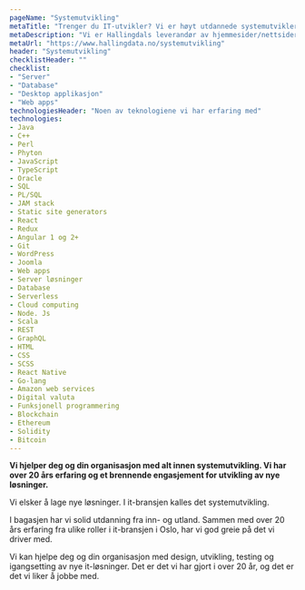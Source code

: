 ```yaml
---
pageName: "Systemutvikling"
metaTitle: "Trenger du IT-utvikler? Vi er høyt utdannede systemutviklere"
metaDescription: "Vi er Hallingdals leverandør av hjemmesider/nettsider, apper og annen systemutviklings kompetanse."
metaUrl: "https://www.hallingdata.no/systemutvikling"
header: "Systemutvikling"
checklistHeader: ""
checklist:
- "Server"
- "Database"
- "Desktop applikasjon"
- "Web apps"
technologiesHeader: "Noen av teknologiene vi har erfaring med"
technologies:
- Java
- C++
- Perl
- Phyton
- JavaScript
- TypeScript
- Oracle
- SQL
- PL/SQL
- JAM stack
- Static site generators
- React
- Redux
- Angular 1 og 2+
- Git
- WordPress
- Joomla
- Web apps
- Server løsninger
- Database
- Serverless
- Cloud computing
- Node. Js
- Scala
- REST
- GraphQL
- HTML
- CSS
- SCSS
- React Native
- Go-lang
- Amazon web services
- Digital valuta
- Funksjonell programmering
- Blockchain
- Ethereum
- Solidity
- Bitcoin
---
```

**Vi hjelper deg og din organisasjon med alt innen systemutvikling. Vi har over 20 års erfaring og et brennende engasjement for utvikling av nye løsninger.**

Vi elsker å lage nye løsninger. I it-bransjen kalles det systemutvikling.

I bagasjen har vi solid utdanning fra inn- og utland. Sammen med over 20 års erfaring fra ulike roller i it-bransjen i Oslo, har vi god greie på det vi driver med.

Vi kan hjelpe deg og din organisasjon med design, utvikling, testing og igangsetting av nye it-løsninger. Det er det vi har gjort i over 20 år, og det er det vi liker å jobbe med.